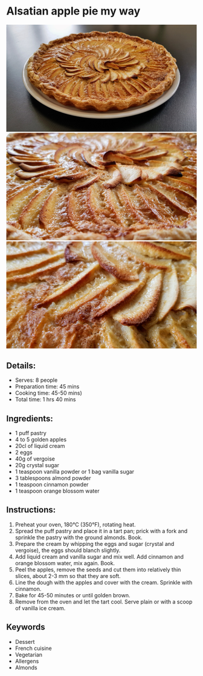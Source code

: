 # Alsatian apple pie my way

![Alsatian apple pie my way](https://github.com/anamorph/recettes/blob/main/photos/fr-dessert-tarte_aux_pommes_alsacienne_a_ma_facon-01.jpg?raw=true)
![Alsatian apple pie my way](https://github.com/anamorph/recettes/blob/main/photos/fr-dessert-tarte_aux_pommes_alsacienne_a_ma_facon-02.jpg?raw=true)
![Alsatian apple pie my way](https://github.com/anamorph/recettes/blob/main/photos/fr-dessert-tarte_aux_pommes_alsacienne_a_ma_facon-03.jpg?raw=true)

## Details:
* Serves: 8 people
* Preparation time: 45 mins
* Cooking time: 45-50 mins)
* Total time: 1 hrs 40 mins

## Ingredients:
* 1 puff pastry
* 4 to 5 golden apples
* 20cl of liquid cream
* 2 eggs
* 40g of vergoise
* 20g crystal sugar
* 1 teaspoon vanilla powder or 1 bag vanilla sugar
* 3 tablespoons almond powder
* 1 teaspoon cinnamon powder
* 1 teaspoon orange blossom water

## Instructions:
1. Preheat your oven, 180°C (350°F), rotating heat.
1. Spread the puff pastry and place it in a tart pan; prick with a fork and sprinkle the pastry with the ground almonds. Book.
1. Prepare the cream by whipping the eggs and sugar (crystal and vergoise), the eggs should blanch slightly.
1. Add liquid cream and vanilla sugar and mix well. Add cinnamon and orange blossom water, mix again. Book.
1. Peel the apples, remove the seeds and cut them into relatively thin slices, about 2-3 mm so that they are soft.
1. Line the dough with the apples and cover with the cream. Sprinkle with cinnamon.
1. Bake for 45-50 minutes or until golden brown.
1. Remove from the oven and let the tart cool. Serve plain or with a scoop of vanilla ice cream.

## Keywords
* Dessert
* French cuisine
* Vegetarian
* Allergens
 * Almonds